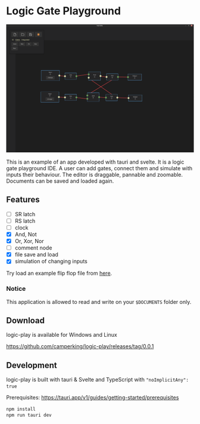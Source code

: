 # Logic Gate Playground
![alt text](./public/screenshot.png "screenshot of a flip flop")

This is an example of an app developed with tauri and svelte. It is a logic gate playground IDE. A user can add gates, connect them and simulate with inputs their behaviour. The editor is draggable, pannable and zoomable. Documents can be saved and loaded again.

## Features

- [ ] SR latch
- [ ] RS latch
- [ ] clock
- [x] And, Not
- [x] Or, Xor, Nor
- [ ] comment node
- [x] file save and load
- [x] simulation of changing inputs

Try load an example flip flop file from [here](https://github.com/camperking/logic-play/raw/master/examples/flipflop.lp).

### Notice

This application is allowed to read and write on your `$DOCUMENTS` folder only.

## Download

logic-play is available for Windows and Linux

https://github.com/camperking/logic-play/releases/tag/0.0.1

## Development

logic-play is built with tauri & Svelte and TypeScript with `"noImplicitAny": true`

Prerequisites: https://tauri.app/v1/guides/getting-started/prerequisites

``` 
npm install
npm run tauri dev
 ```